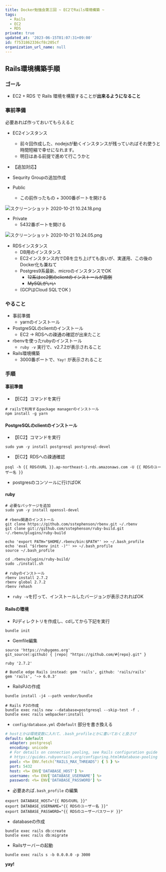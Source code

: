 ```yaml
---
title: Docker勉強会第三回 ~ EC2でRails環境構築 ~
tags:
  - Rails
  - EC2
  - RDS
private: true
updated_at: '2023-06-15T01:07:31+09:00'
id: f7531862336cf8c205cf
organization_url_name: null
---
```

## Rails環境構築手順

### ゴール

- EC2 + RDS で Rails 環境を構築することが**出来るようになること**

### 事前準備

必要あれば作っておいてもらえると

- EC2インスタンス
  - 前々回作成した、nodejsが動くインスタンスが残っていればそれ使うと時間短縮で幸せになれます。
  - 明日はある前提で進めて行こうかと

- 【追加対応】
- Sequrity Groupの追加作成
- Public
  - この前作ったもの + 3000番ポートを開ける

![スクリーンショット 2020-10-21 10.24.18.png](https://qiita-image-store.s3.ap-northeast-1.amazonaws.com/0/166596/37613dad-151e-24d8-6178-2c3b7ea5380b.png)

- Private
  - 5432番ポートを開ける

![スクリーンショット 2020-10-21 10.24.05.png](https://qiita-image-store.s3.ap-northeast-1.amazonaws.com/0/166596/d9d9372f-1060-a14a-ef69-43e7a72b98a8.png)

- RDSインスタンス
  - DB用のインスタンス
  - EC2インスタンス内でDBを立ち上げても良いが、実運用、この後のDocker化も兼ねて
  - Postgres9系最新、microのインスタンスでOK
    - ~~12系はec2側のclientのインストールが面倒~~
    - ~~MySQLがいい~~
  - (GCPはCloud SQLでOK )

### やること

- 事前準備
  - yarnのインストール
- PostgreSQLのclientのインストール
  - EC2 -> RDSへの疎通の確認が出来たこと
- rbenvを使ったrubyのインストール
  - `ruby -v` 実行で、v2.7.2が表示されること
- Rails環境構築
  - 3000番ポートで、`Yay!` が表示されること

### 手順

#### 事前準備

- 【EC2】コマンドを実行

```shell
# railsで利用するpackage managerのインストール
npm install -g yarn
```

#### PostgreSQLのclientのインストール

- 【EC2】コマンドを実行

```shell
sudo yum -y install postgresql postgresql-devel
```

- 【EC2】RDSへの疎通確認

```shell
psql -h {{ RDSのURL }}.ap-northeast-1.rds.amazonaws.com -U {{ RDSのユーザー名 }}
```

- postgresのコンソールに行けばOK

#### ruby

```shell
# 必要なパッケージを追加
sudo yum -y install openssl-devel

# rbenv関連のインストール
git clone https://github.com/sstephenson/rbenv.git ~/.rbenv
git clone git://github.com/sstephenson/ruby-build.git ~/.rbenv/plugins/ruby-build

echo 'export PATH="$HOME/.rbenv/bin:$PATH"' >> ~/.bash_profile
echo 'eval "$(rbenv init -)"' >> ~/.bash_profile
source ~/.bash_profile

cd .rbenv/plugins/ruby-build/
sudo ./install.sh

# rubyのインストール
rbenv install 2.7.2
rbenv global 2.7.2
rbenv rehash
```

- `ruby -v`を打って、インストールしたバージョンが表示されればOK

#### Railsの環境

- PJディレクトリを作成し、cdしてから下記を実行

`bundle init`

- Gemfile編集

```Gemfile:Gemfile
source 'https://rubygems.org'
git_source(:github) { |repo| "https://github.com/#{repo}.git" }

ruby '2.7.2'

# Bundle edge Rails instead: gem 'rails', github: 'rails/rails'
gem 'rails', '~> 6.0.3'
```

- RailsPJの作成

```
bundle install -j4 --path vendor/bundle

# Rails PJの作成
bundle exec rails new --database=postgresql --skip-test -f .
bundle exec rails webpacker:install
```

- `config/database.yml` の`default` 部分を書き換える

```yml:config/database.yml
# hostとかは環境変数に入れて、.bash_profileとかに書いておくと良さげ
default: &default
  adapter: postgresql
  encoding: unicode
  # For details on connection pooling, see Rails configuration guide
  # https://guides.rubyonrails.org/configuring.html#database-pooling
  pool: <%= ENV.fetch("RAILS_MAX_THREADS") { 5 } %>
  port: 5432
  host: <%= ENV['DATABASE_HOST'] %>
  username: <%= ENV['DATABASE_USERNAME'] %>
  password: <%= ENV['DATABASE_PASSWORD'] %>
```

- 必要あれば`.bash_profile` の編集

```shell:~/.bash_profile
export DATABASE_HOST="{{ RDSのURL }}"
export DATABASE_USERNAME="{{ RDSのユーザー名 }}"
export DATABASE_PASSWORD="{{ RDSのユーザーパスワード }}"
```

- databaseの作成

```shell
bundle exec rails db:create
bundle exec rails db:migrate
```

- Railsサーバーの起動

```shell
bundle exec rails s -b 0.0.0.0 -p 3000
```

**yay!**
